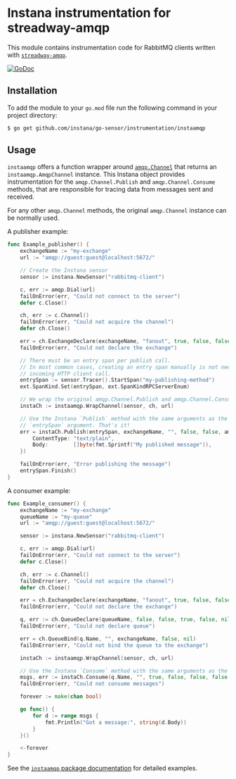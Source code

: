 Instana instrumentation for streadway-amqp
==========================================

This module contains instrumentation code for RabbitMQ clients written with [`streadway-amqp`](https://pkg.go.dev/github.com/streadway/amqp@v1.0.0).

[![GoDoc](https://pkg.go.dev/badge/github.com/instana/go-sensor/instrumentation/instaamqp)][godoc]

Installation
------------

To add the module to your `go.mod` file run the following command in your project directory:

```bash
$ go get github.com/instana/go-sensor/instrumentation/instaamqp
```

Usage
-----

`instaamqp` offers a function wrapper around [`amqp.Channel`][amqp.Channel] that returns an `instaamqp.AmqpChannel` instance.
This Instana object provides instrumentation for the `amqp.Channel.Publish` and `amqp.Channel.Consume` methods, that are
responsible for tracing data from messages sent and received.

For any other `amqp.Channel` methods, the original `amqp.Channel` instance can be normally used.

A publisher example:

```go
func Example_publisher() {
	exchangeName := "my-exchange"
	url := "amqp://guest:guest@localhost:5672/"

	// Create the Instana sensor
	sensor := instana.NewSensor("rabbitmq-client")

	c, err := amqp.Dial(url)
	failOnError(err, "Could not connect to the server")
	defer c.Close()

	ch, err := c.Channel()
	failOnError(err, "Could not acquire the channel")
	defer ch.Close()

	err = ch.ExchangeDeclare(exchangeName, "fanout", true, false, false, false, nil)
	failOnError(err, "Could not declare the exchange")

	// There must be an entry span per publish call.
	// In most common cases, creating an entry span manually is not needed, as the entry span is originated from an
	// incoming HTTP client call.
	entrySpan := sensor.Tracer().StartSpan("my-publishing-method")
	ext.SpanKind.Set(entrySpan, ext.SpanKindRPCServerEnum)

	// We wrap the original amqp.Channel.Publish and amqp.Channel.Consume methods into an Instana object.
	instaCh := instaamqp.WrapChannel(sensor, ch, url)

	// Use the Instana `Publish` method with the same arguments as the original `Publish` method, with the additional
	// `entrySpan` argument. That's it!
	err = instaCh.Publish(entrySpan, exchangeName, "", false, false, amqp.Publishing{
		ContentType: "text/plain",
		Body:        []byte(fmt.Sprintf("My published message")),
	})

	failOnError(err, "Error publishing the message")
	entrySpan.Finish()
}
```

A consumer example:

```go
func Example_consumer() {
	exchangeName := "my-exchange"
	queueName := "my-queue"
	url := "amqp://guest:guest@localhost:5672/"

	sensor := instana.NewSensor("rabbitmq-client")

	c, err := amqp.Dial(url)
	failOnError(err, "Could not connect to the server")
	defer c.Close()

	ch, err := c.Channel()
	failOnError(err, "Could not acquire the channel")
	defer ch.Close()

	err = ch.ExchangeDeclare(exchangeName, "fanout", true, false, false, false, nil)
	failOnError(err, "Could not declare the exchange")

	q, err := ch.QueueDeclare(queueName, false, false, true, false, nil)
	failOnError(err, "Could not declare queue")

	err = ch.QueueBind(q.Name, "", exchangeName, false, nil)
	failOnError(err, "Could not bind the queue to the exchange")

	instaCh := instaamqp.WrapChannel(sensor, ch, url)

	// Use the Instana `Consume` method with the same arguments as the original `Consume` method.
	msgs, err := instaCh.Consume(q.Name, "", true, false, false, false, nil)
	failOnError(err, "Could not consume messages")

	forever := make(chan bool)

	go func() {
		for d := range msgs {
			fmt.Println("Got a message:", string(d.Body))
		}
	}()

	<-forever
}
```


See the [`instaamqp` package documentation][godoc] for detailed examples.


[godoc]: https://pkg.go.dev/github.com/instana/go-sensor/instrumentation/instaamqp
[instaamqp.WrapChannel]: https://pkg.go.dev/github.com/instana/go-sensor/instrumentation/instaamqp#WrapChannel
[amqp.Channel]: https://pkg.go.dev/github.com/streadway/amqp@v1.0.0#Channel
